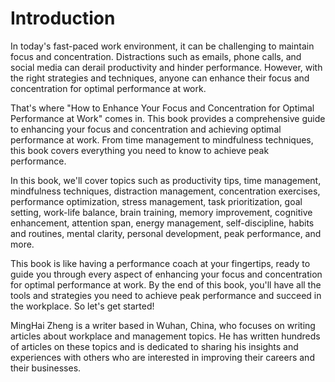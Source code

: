 # Introduction

In today's fast-paced work environment, it can be challenging to maintain focus and concentration. Distractions such as emails, phone calls, and social media can derail productivity and hinder performance. However, with the right strategies and techniques, anyone can enhance their focus and concentration for optimal performance at work.

That's where "How to Enhance Your Focus and Concentration for Optimal Performance at Work" comes in. This book provides a comprehensive guide to enhancing your focus and concentration and achieving optimal performance at work. From time management to mindfulness techniques, this book covers everything you need to know to achieve peak performance.

In this book, we'll cover topics such as productivity tips, time management, mindfulness techniques, distraction management, concentration exercises, performance optimization, stress management, task prioritization, goal setting, work-life balance, brain training, memory improvement, cognitive enhancement, attention span, energy management, self-discipline, habits and routines, mental clarity, personal development, peak performance, and more.

This book is like having a performance coach at your fingertips, ready to guide you through every aspect of enhancing your focus and concentration for optimal performance at work. By the end of this book, you'll have all the tools and strategies you need to achieve peak performance and succeed in the workplace. So let's get started!

MingHai Zheng is a writer based in Wuhan, China, who focuses on writing articles about workplace and management topics. He has written hundreds of articles on these topics and is dedicated to sharing his insights and experiences with others who are interested in improving their careers and their businesses.
